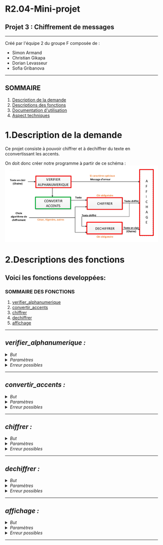 <style>
    details > summary {
        list-style-image: url(readme_img/arrow.png);
    }
    details[open] > summary {
        list-style-image: url(readme_img/arrow2.png);
    }
    .listesommaire li{
        padding:5px;
        margin-right:10px;
    }
</style>
# R2.04-Mini-projet 
## **Projet 3 : Chiffrement de messages**
---
Créé par l'équipe 2 du groupe F composée de :
- Simon Armand
- Christian Gikapa
- Dorian Levasseur
- Sofia Gribanova

---
## **SOMMAIRE**
1. [Description de la demande](#projet)
2. [Descriptions des fonctions](#fonctions)
3. [Documentation d'utilisation](#doc)
4. [Aspect techniques](#techniques)

<h1 id="projet"><b> 1.Description de la demande </b> </h1>
Ce projet consiste à pouvoir chiffrer et à dechiffrer du texte en cconvertissant les accents.

On doit donc créer notre programme à partir de ce schéma :
![image de la consigne](readme_img/consigne.png)



<h1 id="fonctions"><b> 2.Descriptions des fonctions</b></h1>

## **Voici les fonctions developpées:**

### **SOMMAIRE DES FONCTIONS**
1. [verifier_alphanumerique](#verifier)
2. [convertir_accents](#convertir_accents)
3. [chiffrer](#chiffrer)
4. [dechiffrer](#dechiffrer)
5. [affichage](#affichage)
---

<div id="verifier">
<h2><i> verifier_alphanumerique : </h2>
    <details> <summary>But</summary>
        test </details>
    <details> <summary>Paramètres</summary>
        test </details>
    <details> <summary>Erreur possibles</summary>
        test </details>
</div>


---

<div id="convertir_accents">
<h2><i> convertir_accents : </h2>
<details> <summary>But</summary>
        test </details>
    <details> <summary>Paramètres</summary>
        test </details>
    <details> <summary>Erreur possibles</summary>
        test </details>
</div>

---

<div id="chiffrer">
<h2><i> chiffrer : </h2>

<details> <summary>But</summary>
        test </details>
    <details> <summary>Paramètres</summary>
        test </details>
    <details> <summary>Erreur possibles</summary>
        test </details>
</div>

---

<div id ="dechiffer">
<h2><i> dechiffrer :</h2>
<details> <summary style="content:f105">But</summary>
        test </details>
    <details> <summary>Paramètres</summary>
        test </details>
    <details> <summary>Erreur possibles</summary>
        test </details>
</div>

---

<div id="affichage"> 
<h2><i> affichage : </h2>
<details> <summary>But</summary>
        test </details>
    <details> <summary>Paramètres</summary>
        test </details>
    <details> <summary>Erreur possibles</summary>
        test </details>
</div>

---